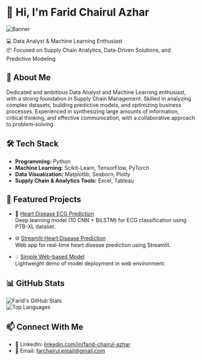 # 👋 Hi, I'm Farid Chairul Azhar

![Banner](https://via.placeholder.com/900x200.png?text=Farid+Chairul+Azhar+|+Data+Analyst+%26+ML+%26+Supply+Chain)

💻 Data Analyst & Machine Learning Enthusiast  
📦 Focused on Supply Chain Analytics, Data-Driven Solutions, and Predictive Modeling  


## 📝 About Me
Dedicated and ambitious Data Analyst and Machine Learning enthusiast, with a strong foundation in Supply Chain Management. Skilled in analyzing complex datasets, building predictive models, and optimizing business processes. Experienced in synthesizing large amounts of information, critical thinking, and effective communication, with a collaborative approach to problem-solving.


## 🛠️ Tech Stack
- **Programming:** Python 
- **Machine Learning:** Scikit-Learn, TensorFlow, PyTorch  
- **Data Visualization:** Matplotlib, Seaborn, Plotly  
- **Supply Chain & Analytics Tools:** Excel, Tableau  


## 🚀 Featured Projects
- 📌 [Heart Disease ECG Prediction](https://github.com/Farid-Chairul-Azhar/heart-disease-ecg-prediction)  
  Deep learning model (1D CNN + BiLSTM) for ECG classification using PTB-XL dataset.

- 🌐 [Streamlit Heart Disease Prediction](https://github.com/Farid-Chairul-Azhar/streamlit-heart-disease)  
  Web app for real-time heart disease prediction using Streamlit.

- 💡 [Simple Web-based Model](https://github.com/Farid-Chairul-Azhar/simple-web-model)  
  Lightweight demo of model deployment in web environment.


## 📊 GitHub Stats
![Farid's GitHub Stats](https://github-readme-stats.vercel.app/api?username=Farid-Chairul-Azhar&show_icons=true&theme=radical)  
![Top Languages](https://github-readme-stats.vercel.app/api/top-langs/?username=Farid-Chairul-Azhar&layout=compact&theme=radical)


## 📫 Connect With Me
- 💼 LinkedIn: [linkedin.com/in/farid-chairul-azhar](https://www.linkedin.com/in/farid-chairul-azhar)  
- 📧 Email: farchairul.email@gmail.com  
